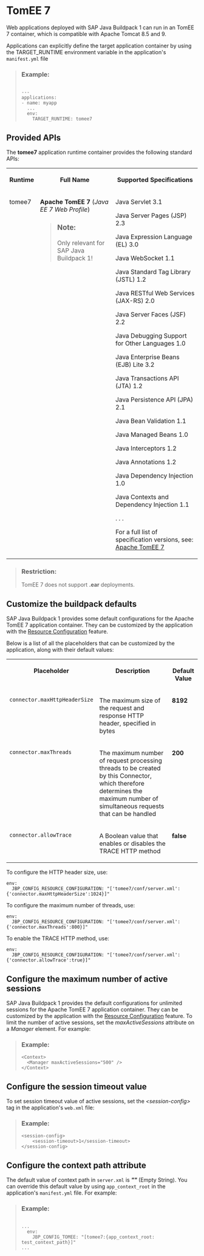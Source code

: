 <!-- loio79c039ab43b946a7b50c5d0326a3b40b -->

# TomEE 7

Web applications deployed with SAP Java Buildpack 1 can run in an TomEE 7 container, which is compatible with Apache Tomcat 8.5 and 9.

Applications can explicitly define the target application container by using the TARGET\_RUNTIME environment variable in the application's `manifest.yml` file

> ### Example:  
> ```
> 
> ---
> applications:
> - name: myapp
>   ...
>   env:
>     TARGET_RUNTIME: tomee7
> ```



<a name="loio79c039ab43b946a7b50c5d0326a3b40b__section_lnr_2bv_42b"/>

## Provided APIs

The **tomee7** application runtime container provides the following standard APIs:


<table>
<tr>
<th valign="top">

Runtime

</th>
<th valign="top">

Full Name

</th>
<th valign="top">

Supported Specifications

</th>
</tr>
<tr>
<td valign="top">

tomee7

</td>
<td valign="top">

**Apache TomEE 7** \(*Java EE 7 Web Profile*\)

> ### Note:  
> Only relevant for SAP Java Buildpack 1!



</td>
<td valign="top">

Java Servlet 3.1

Java Server Pages \(JSP\) 2.3

Java Expression Language \(EL\) 3.0

Java WebSocket 1.1

Java Standard Tag Library \(JSTL\) 1.2

Java RESTful Web Services \(JAX-RS\) 2.0

Java Server Faces \(JSF\) 2.2

Java Debugging Support for Other Languages 1.0

Java Enterprise Beans \(EJB\) Lite 3.2

Java Transactions API \(JTA\) 1.2

Java Persistence API \(JPA\) 2.1

Java Bean Validation 1.1

Java Managed Beans 1.0

Java Interceptors 1.2

Java Annotations 1.2

Java Dependency Injection 1.0

Java Contexts and Dependency Injection 1.1

. . .

For a full list of specification versions, see: [Apache TomEE 7](https://tomee.apache.org/tomee-7.0/docs/comparison.html#specifications)

</td>
</tr>
</table>

> ### Restriction:  
> TomEE 7 does not support **.ear** deployments.



<a name="loio79c039ab43b946a7b50c5d0326a3b40b__section_cq3_nbv_42b"/>

## Customize the buildpack defaults

SAP Java Buildpack 1 provides some default configurations for the Apache TomEE 7 application container. They can be customized by the application with the [Resource Configuration](resource-configuration-c893e9c.md) feature.

Below is a list of all the placeholders that can be customized by the application, along with their default values:


<table>
<tr>
<th valign="top">

Placeholder

</th>
<th valign="top">

Description

</th>
<th valign="top">

Default Value

</th>
</tr>
<tr>
<td valign="top">

`connector.maxHttpHeaderSize` 

</td>
<td valign="top">

The maximum size of the request and response HTTP header, specified in bytes

</td>
<td valign="top">

**8192** 

</td>
</tr>
<tr>
<td valign="top">

`connector.maxThreads` 

</td>
<td valign="top">

The maximum number of request processing threads to be created by this Connector, which therefore determines the maximum number of simultaneous requests that can be handled

</td>
<td valign="top">

**200** 

</td>
</tr>
<tr>
<td valign="top">

`connector.allowTrace` 

</td>
<td valign="top">

A Boolean value that enables or disables the TRACE HTTP method

</td>
<td valign="top">

**false** 

</td>
</tr>
</table>

To configure the HTTP header size, use:

```
env:
  JBP_CONFIG_RESOURCE_CONFIGURATION: "['tomee7/conf/server.xml': {'connector.maxHttpHeaderSize':1024}]"
```

To configure the maximum number of threads, use:

```
env:
  JBP_CONFIG_RESOURCE_CONFIGURATION: "['tomee7/conf/server.xml': {'connector.maxThreads':800}]"
```

To enable the TRACE HTTP method, use:

```
env:
  JBP_CONFIG_RESOURCE_CONFIGURATION: "['tomee7/conf/server.xml': {'connector.allowTrace':true}]"
```



<a name="loio79c039ab43b946a7b50c5d0326a3b40b__section_w3t_zc4_2fb"/>

## Configure the maximum number of active sessions

SAP Java Buildpack 1 provides the default configurations for unlimited sessions for the Apache TomEE 7 application container. They can be customized by the application with the [Resource Configuration](resource-configuration-c893e9c.md) feature. To limit the number of active sessions, set the *maxActiveSessions* attribute on a *Manager* element. For example:

> ### Example:  
> ```
> <Context>
>   <Manager maxActiveSessions="500" />
> </Context>
> ```



<a name="loio79c039ab43b946a7b50c5d0326a3b40b__section_i33_1d4_2fb"/>

## Configure the session timeout value

To set session timeout value of active sessions, set the *<session-config\>* tag in the application's `web.xml` file:

> ### Example:  
> ```
> <session-config>
>     <session-timeout>1</session-timeout>
> </session-config>
> ```



<a name="loio79c039ab43b946a7b50c5d0326a3b40b__section_lbp_bw5_sfb"/>

## Configure the context path attribute

The default value of context path in `server.xml` is ***""*** \(Empty String\). You can override this default value by using `app_context_root` in the application's `manifest.yml` file. For example:

> ### Example:  
> ```
> 
> ...
>   env:
>     JBP_CONFIG_TOMEE: "[tomee7:{app_context_root: test_context_path}]"
> ...
> ```

